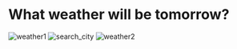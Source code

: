 # What weather will be tomorrow?
![weather1](https://user-images.githubusercontent.com/86000667/158665082-b6ff351d-5ab1-4cf7-9c3f-16ff2e0c6ea5.gif)
![search_city](https://user-images.githubusercontent.com/86000667/158665153-88622a3b-9d0e-42fe-a215-201800448a68.gif)
![weather2](https://user-images.githubusercontent.com/86000667/158665234-0fb0aad4-d88b-4924-85f1-798158a6f38b.gif)

